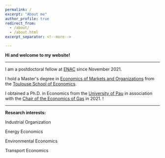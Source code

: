 ```yaml
---
permalink: /
excerpt: "About me"
author_profile: true
redirect_from: 
  - /about/
  - /about.html
excerpt_separator: <!--more-->

---
```


**Hi and welcome to my website!**

------

I am a postdoctoral fellow at [ENAC](https://www.enac.fr/en) since November 2021. 

I hold a Master's degree in [Economics of Markets and Organizations](https://www.tse-fr.eu/master-emo-international-track) from the [Toulouse School of Economics](https://www.tse-fr.eu). 

I obtained a Ph.D. in Economics from the [University of Pau](https://tree.univ-pau.fr/fr/index.html) in association with the [Chair of the Economics of Gas](https://www.cerna.minesparis.psl.eu/Recherche/Chaire-Economie-europeenne-du-gaz-naturel/Presentation-and-publications/) in 2021. !

---

**Research interests:**

Industrial Organization

Energy Economics

Environmental Economics

Transport Economics



   <!--more--> 

